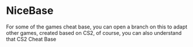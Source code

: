 # NiceBase
For some of the games cheat base, you can open a branch on this to adapt other games, created based on CS2, of course, you can also understand that CS2 Cheat Base
